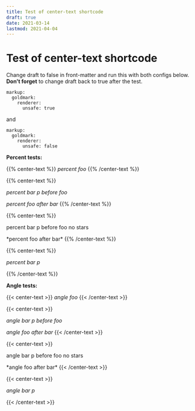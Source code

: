 ```yaml
---
title: Test of center-text shortcode
draft: true
date: 2021-03-14
lastmod: 2021-04-04
---
```


# Test of center-text shortcode

Change draft to false in front-matter and run this with both configs below.  **Don't forget** to change draft back to true after the test.

```
markup:
  goldmark:
    renderer:
      unsafe: true
```

and

```
markup:
  goldmark:
    renderer:
      unsafe: false
```

**Percent tests:**

{{% center-text %}}
*percent foo*
{{% /center-text %}}

{{% center-text %}}
*<p>percent bar p before foo</p>*
*percent foo after bar*
{{% /center-text %}}

{{% center-text %}}
<p>percent bar p before foo no stars</p>
*percent foo after bar*
{{% /center-text %}}

{{% center-text %}}
*<p>percent bar p</p>*
{{% /center-text %}}

**Angle tests:**

{{< center-text >}}
*angle foo*
{{< /center-text >}}

{{< center-text >}}
*<p>angle bar p before foo</p>*
*angle foo after bar*
{{< /center-text >}}

{{< center-text >}}
<p>angle bar p before foo no stars</p>
*angle foo after bar*
{{< /center-text >}}

{{< center-text >}}
*<p>angle bar p</p>*
{{< /center-text >}}

